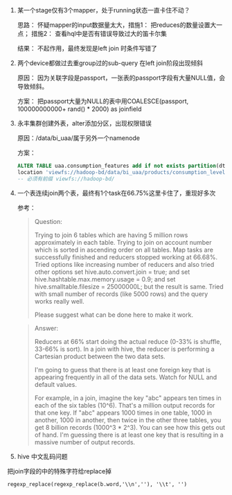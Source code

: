 1. 某一个stage仅有3个mapper，处于running状态一直卡住不动？

   思路： 怀疑mapper的input数据量太大，措施1： 把reduces的数量设置大一点； 措施2： 查看hql中是否有错误导致过大的笛卡尔集

   结果： 不起作用，最终发现是left join 时条件写错了

2. 两个device都做过去重group过的sub-query 在left join阶段出现倾斜

   原因： 因为关联字段是passport，一张表的passport字段有大量NULL值，会导致倾斜。

   方案： 把passport大量为NULL的表中用COALESCE(passport, 100000000000+ rand() * 2000) as joinfield

3. 永丰集群创建外表，alter添加分区，出现权限错误

   原因：/data/bi_uaa/属于另外一个namenode

   方案：

   ```sql
   ALTER TABLE uaa.consumption_features add if not exists partition(dt='2019-02-14') 
   location 'viewfs://hadoop-bd/data/bi_uaa/products/consumption_level/features/2019-02-14';
   -- 必须有前缀 viewfs://hadoop-bd/
   ```

4. 一个表连续join两个表，最终有1个task在66.75%这里卡住了，重现好多次

   参考：

   > Question:
   >
   > Trying to join 6 tables which are having 5 million rows approximately in each table. Trying to join on account number which is sorted in ascending order on all tables. Map tasks are successfully finished and reducers stopped working at 66.68%. Tried options like increasing number of reducers and also tried other options set hive.auto.convert.join = true; and set hive.hashtable.max.memory.usage = 0.9; and set hive.smalltable.filesize = 25000000L; but the result is same. Tried with small number of records (like 5000 rows) and the query works really well.
   >
   > Please suggest what can be done here to make it work.

   > Answer:
   >
   > Reducers at 66% start doing the actual reduce (0-33% is shuffle, 33-66% is sort). In a join with hive, the reducer is performing a Cartesian product between the two data sets.
   >
   > I'm going to guess that there is at least one foreign key that is appearing frequently in all of the data sets. Watch for NULL and default values.
   >
   > For example, in a join, imagine the key "abc" appears ten times in each of the six tables (10^6). That's a million output records for that one key. If "abc" appears 1000 times in one table, 1000 in another, 1000 in another, then twice in the other three tables, you get 8 billion records (1000^3 * 2^3). You can see how this gets out of hand. I'm guessing there is at least one key that is resulting in a massive number of output records.

5.  hive 中文乱码问题

   把join字段的中的特殊字符给replace掉

   ```
   regexp_replace(regexp_replace(b.word,'\\n',''), '\\t', '')
   ```
